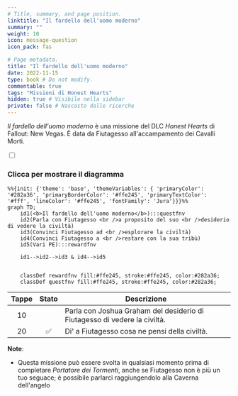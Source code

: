 ```yaml
---
# Title, summary, and page position.
linktitle: "Il fardello dell'uomo moderno"
summary: ""
weight: 10
icon: message-question
icon_pack: fas

# Page metadata.
title: "Il fardello dell'uomo moderno"
date: 2022-11-15
type: book # Do not modify.
commentable: true
tags: "Missioni di Honest Hearts"
hidden: true # Visibile nella sidebar
private: false # Nascosto dalle ricerche
---
```


<div class="fnv">


*Il fardello dell'uomo moderno* è una missione del DLC *Honest Hearts* di Fallout: New Vegas. È data da Fiutagesso all'accampamento dei Cavalli Morti.


<section class="chart-collapse">
<input type="checkbox" name="collapse2" id="handle2">
<h3 class="handle">
<label for="handle2">Clicca per mostrare il diagramma</label>
</h3>
<div class="content">

```mermaid
%%{init: {'theme': 'base', 'themeVariables': { 'primaryColor': '#282a36', 'primaryBorderColor': '#ffe245', 'primaryTextColor': '#fff', 'lineColor': '#ffe245', 'fontFamily': 'Jura'}}}%%
graph TD;
    id1(<b>Il fardello dell'uomo moderno</b>):::questfnv
    id2(Parla con Fiutagesso <br />a proposito del suo <br />desiderio di vedere la civiltà)
    id3(Convinci Fiutagesso ad <br />esplorare la civiltà)
    id4(Convinci Fiutagesso a <br />restare con la sua tribù)
    id5(Vari PE):::rewardfnv

    id1-->id2-->id3 & id4-->id5
    
    
    classDef rewardfnv fill:#ffe245, stroke:#ffe245, color:#282a36;
    classDef questfnv fill:#ffe245, stroke:#ffe245, color:#282a36;
```

</div>
</section>

| Tappe |       Stato        | Descrizione |
|:-----:|:------------------:| ----------- |
|                           10                          |            | Parla con Joshua Graham del desiderio di Fiutagesso di vedere la civiltà.                                                                                                   |
|                           20                          | :white_check_mark: | Di' a Fiutagesso cosa ne pensi della civiltà.                                                                                                                               |





**Note**:
- Questa missione può essere svolta in qualsiasi momento prima di completare *Portatore dei Tormenti*, anche se Fiutagesso non è più un tuo seguace; è possibile parlarci raggiungendolo alla Caverna dell'angelo


</div>


